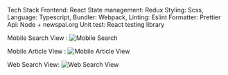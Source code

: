 Tech Stack
Frontend: React
State management: Redux
Styling: Scss,
Language: Typescript,
Bundler: Webpack,
Linting: Eslint
Formatter: Prettier
Api: Node + newspai.org
Unit test: React testing library

Mobile Search View : 
![Mobile Search](https://github.com/yasoza/news-portal/blob/master/demo/screenshot-search-mobile.png?raw=true)

Mobile Article View : 
![Mobile Article View](https://github.com/yasoza/news-portal/blob/master/demo/screenshot-iframe-mobile.png?raw=true)

Web Search View:
![Web Search View](https://github.com/yasoza/news-portal/blob/master/demo/screenshot-search.png?raw=true)
